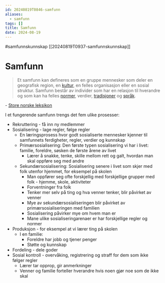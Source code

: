 ```yaml
---
id: 20240819T0846-samfunn
aliases:
  - samfunn
tags: []
title: Samfunn
date: 2024-08-19
---
```


#samfunnskunnskap [[20240819T0937-samfunnskunnskap]]

# Samfunn

> Et samfunn kan defineres som en gruppe mennesker som deler en geografisk region, en [kultur](https://snl.no/kultur), en felles organisasjon eller en sosial struktur. Samfunn består av individer som har en relasjon til hverandre og som kan ha felles [normer](https://snl.no/norm), verdier, [tradisjoner](https://snl.no/tradisjon) og [språk](https://snl.no/spr%C3%A5k).

\- [Store norske leksikon](https://snl.no/samfunn)

I et fungerende samfunn trengs det fem ulike prosesser:

- Rekruttering - få inn ny medlemmer
- Sosialisering - lage regler, følge regler
  - En læringsprosess hvor godt sosialiserte mennesker kjenner til samfunnets ferdigheter, regler, verdier og kunnskap
  - Primærsosialisering: Den første typen sosialisering vi har i livet: familie, foreldre, søsken de første årene av livet
    - Lærer å snakke, tenke, skille mellom rett og galt, hvordan man skal oppføre seg med andre
  - Sekundærsosialisering: Sosialisering senere i livet som skjer med folk utenfor hjemmet, for eksempel på skolen
    - Man oppfører seg ofte forskjellig med forskjellige grupper med folk - hjemme, skole, aktiviteter
    - Forventninger fra folk
    - Tenker mer selv på ting og hva venner tenker, blir påvirket av venner
    - Mye av sekundærsosialiseringen blir påvirket av primærsosialiseringen med familien
    - Sosialisering påvirker mye om hvem man er
    - Mane ulike sosialiseringarenaer er har forskjellige regler og normer
- Produksjon - for eksempel at vi lærer ting på skolen
  - I en familie:
    - Foreldre har jobb og tjener penger
    - Støtte og kunnskap
- Fordeling - dele goder
- Sosial kontroll - overvåking, registrering og straff for dem som ikke følger regler
  - Lærer tar opprop, gir anmerkninger
  - Venner og familie forteller hverandre hvis noen gjør noe som de ikke skal
